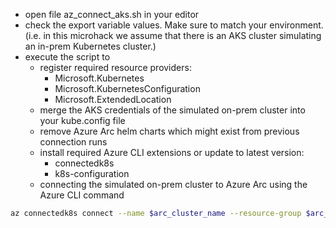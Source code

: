 * open file az_connect_aks.sh in your editor
* check the export variable values. Make sure to match your environment. (i.e. in this microhack we assume that there is an AKS cluster simulating an in-prem Kubernetes cluster.)
* execute the script to
    * register required resource providers:
        * Microsoft.Kubernetes
        * Microsoft.KubernetesConfiguration
        * Microsoft.ExtendedLocation
    * merge the AKS credentials of the simulated on-prem cluster into your kube.config file
    * remove Azure Arc helm charts which might exist from previous connection runs
    * install required Azure CLI extensions or update to latest version:
        * connectedk8s
        * k8s-configuration
    * connecting the simulated on-prem cluster to Azure Arc using the Azure CLI command
```bash
az connectedk8s connect --name $arc_cluster_name --resource-group $arc_resource_group --location $location --infrastructure 'azure' --distribution 'aks'
```
